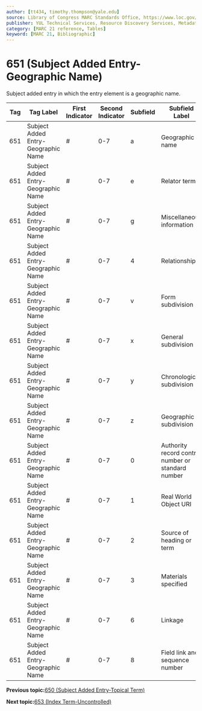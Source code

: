 ```yaml
---
author: [tt434, timothy.thompson@yale.edu]
source: Library of Congress MARC Standards Office, https://www.loc.gov/marc/bibliographic/bd651.html
publisher: YUL Technical Services, Resource Discovery Services, Metadata Services Unit
category: [MARC 21 reference, Tables]
keyword: [MARC 21, Bibliographic]
---
```


# 651 \(Subject Added Entry-Geographic Name\)

Subject added entry in which the entry element is a geographic name.

|Tag|Tag Label|First Indicator|Second Indicator|Subfield|Subfield Label|Repeatable|
|---|---------|---------------|----------------|--------|--------------|----------|
|651|Subject Added Entry-Geographic Name|\#|0-7|a|Geographic name|F|
|651|Subject Added Entry-Geographic Name|\#|0-7|e|Relator term|T|
|651|Subject Added Entry-Geographic Name|\#|0-7|g|Miscellaneous information|T|
|651|Subject Added Entry-Geographic Name|\#|0-7|4|Relationship|T|
|651|Subject Added Entry-Geographic Name|\#|0-7|v|Form subdivision|T|
|651|Subject Added Entry-Geographic Name|\#|0-7|x|General subdivision|T|
|651|Subject Added Entry-Geographic Name|\#|0-7|y|Chronological subdivision|T|
|651|Subject Added Entry-Geographic Name|\#|0-7|z|Geographic subdivision|T|
|651|Subject Added Entry-Geographic Name|\#|0-7|0|Authority record control number or standard number|T|
|651|Subject Added Entry-Geographic Name|\#|0-7|1|Real World Object URI|T|
|651|Subject Added Entry-Geographic Name|\#|0-7|2|Source of heading or term|F|
|651|Subject Added Entry-Geographic Name|\#|0-7|3|Materials specified|F|
|651|Subject Added Entry-Geographic Name|\#|0-7|6|Linkage|F|
|651|Subject Added Entry-Geographic Name|\#|0-7|8|Field link and sequence number|T|

**Previous topic:**[650 \(Subject Added Entry-Topical Term\)](../tables/650_bib_table.md)

**Next topic:**[653 \(Index Term-Uncontrolled\)](../tables/653_bib_table.md)

